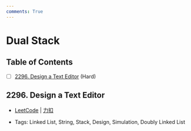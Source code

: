 ```yaml
---
comments: True
---
```


# Dual Stack

## Table of Contents

- [ ] [2296. Design a Text Editor](#2296-design-a-text-editor) (Hard)


## 2296. Design a Text Editor

-    [LeetCode](https://leetcode.com/problems/design-a-text-editor/) | [力扣](https://leetcode.cn/problems/design-a-text-editor/)

-   Tags: Linked List, String, Stack, Design, Simulation, Doubly Linked List
